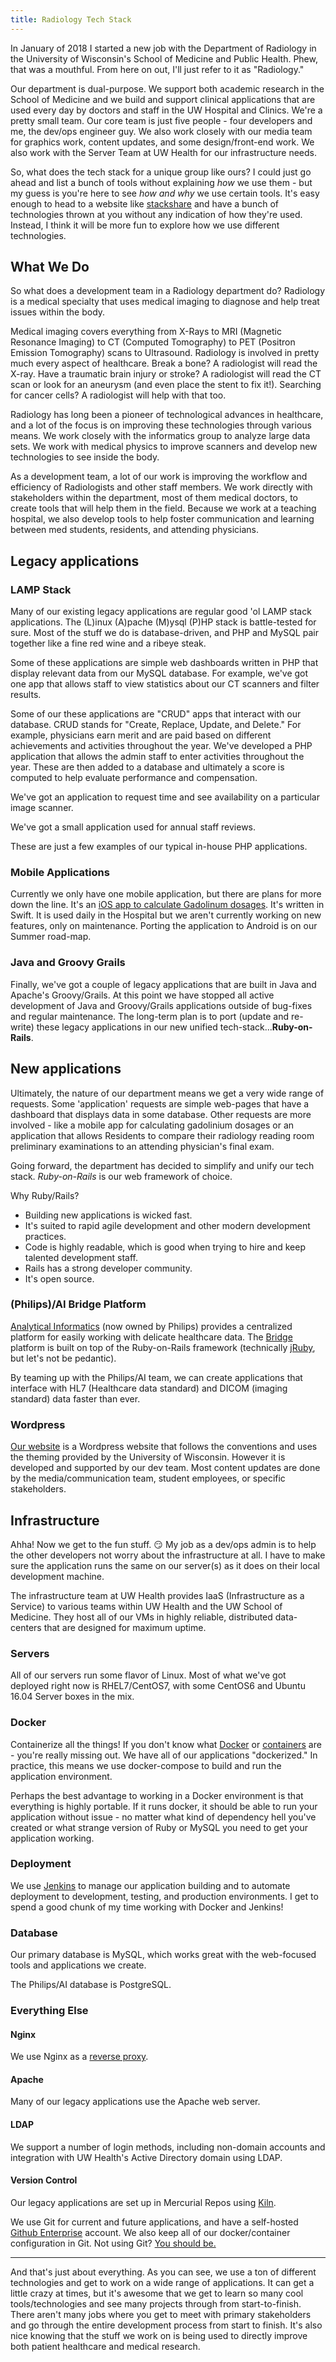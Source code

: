 ```yaml
---
title: Radiology Tech Stack
---
```


In January of 2018 I started a new job with the Department of Radiology in
the University of Wisconsin's School of Medicine and Public Health. Phew, that
was a mouthful. From here on out, I'll just refer to it as "Radiology."

Our department is dual-purpose. We support both academic research in the
School of Medicine and we build and support clinical applications that are
used every day by doctors and staff in the UW Hospital and Clinics.
We're a pretty small team. Our core team is just five people -
four developers and me, the dev/ops engineer guy. We also work closely
with our media team for graphics work, content updates, and some
design/front-end work. We also work with the Server Team at UW Health for our
infrastructure needs.

So, what does the tech stack for a unique group like ours? I could just go ahead
and list a bunch of tools without explaining *how* we use them - but my guess is
you're here to see *how and why* we use certain tools. It's easy enough to head
to a website like [stackshare](https://stackshare.io) and have a bunch of
technologies thrown at you without any indication of how they're used. Instead,
I think it will be more fun to explore how we use different technologies.

## What We Do

So what does a development team in a Radiology department do? Radiology is a
medical specialty that uses medical imaging to diagnose and help treat issues
within the body.

Medical imaging covers everything from X-Rays to MRI (Magnetic Resonance
Imaging) to CT (Computed Tomography) to PET (Positron Emission Tomography)
scans to Ultrasound. Radiology is involved in pretty much every aspect of
healthcare. Break a bone? A radiologist will read the X-ray. Have a traumatic
brain injury or stroke? A radiologist will read the CT scan or look for an
aneurysm (and even place the stent to fix it!). Searching for cancer cells?
A radiologist will help with that too.

Radiology has long been a pioneer of technological advances in healthcare, and
a lot of the focus is on improving these technologies through various means. We
work closely with the informatics group to analyze large data sets. We work with
medical physics to improve scanners and develop new technologies to see inside
the body.

As a development team, a lot of our work is improving the workflow and
efficiency of Radiologists and other staff members. We work directly with
stakeholders within the department, most of them medical doctors, to create
tools that will help them in the field. Because we work at a teaching hospital,
we also develop tools to help foster communication and learning between med
students, residents, and attending physicians.


## Legacy applications

### LAMP Stack
Many of our existing legacy applications are regular good 'ol LAMP stack
applications. The (L)inux (A)pache (M)ysql (P)HP stack is battle-tested for
sure. Most of the stuff we do is database-driven, and PHP and MySQL pair
together like a fine red wine and a ribeye steak.

Some of these applications are simple web dashboards written in PHP that
display relevant data from our MySQL database. For example, we've got one app
that allows staff to view statistics about our CT scanners and filter results.

Some of our these applications are "CRUD" apps that interact with our database.
CRUD stands for "Create, Replace, Update, and Delete." For example, physicians
earn merit and are paid based on different achievements and activities
throughout the year. We've developed a PHP application that allows the admin
staff to enter activities throughout the year. These are then added to a
database and ultimately a score is computed to help evaluate performance and
compensation.

We've got an application to request time and see availability on a particular
image scanner.

We've got a small application used for annual staff reviews.

These are just a few examples of our typical in-house PHP applications.

### Mobile Applications
Currently we only have one mobile application, but there are plans for more down
the line. It's an
[iOS app to calculate Gadolinum dosages](https://itunes.apple.com/us/app/gadcalc/id1051070769?mt=8).
It's written in Swift. It is used daily in the Hospital but we aren't currently
working on new features, only on maintenance. Porting the application to Android
is on our Summer road-map.

### Java and Groovy Grails
Finally, we've got a couple of legacy applications that are built in Java and
Apache's Groovy/Grails. At this point we have stopped all active development of
Java and Groovy/Grails applications outside of bug-fixes and regular
maintenance. The long-term plan is to port (update and re-write) these legacy
applications in our new unified tech-stack...**Ruby-on-Rails**.

## New applications

Ultimately, the nature of our department means we get a very wide range of
requests. Some 'application' requests are simple web-pages that have a dashboard
that displays data in some database. Other requests are more involved - like a
mobile app for calculating gadolinium dosages or an application that allows
Residents to compare their radiology reading room preliminary examinations to
an attending physician's final exam.

Going forward, the department has decided to simplify and unify our tech stack.
*Ruby-on-Rails* is our web framework of choice.

Why Ruby/Rails?
* Building new applications is wicked fast.
* It's suited to rapid agile development and other modern development practices.
* Code is highly readable, which is good when trying to hire and keep talented
development staff.
* Rails has a strong developer community.
* It's open source.

### (Philips)/AI Bridge Platform

[Analytical Informatics](https://www.analytical.info/developers/) (now owned by
Philips) provides a centralized platform for easily working with delicate
healthcare data. The [Bridge](https://developer-docs.analytical.info/) platform
is built on top of the Ruby-on-Rails framework (technically [jRuby](http://jruby.org/),
but let's not be pedantic).

By teaming up with the Philips/AI team, we can create applications that
interface with HL7 (Healthcare data standard) and DICOM (imaging standard) data
faster than ever.

### Wordpress

[Our website](https://radiology.wisc.edu) is a Wordpress website that follows
the conventions and uses the theming provided by the University of Wisconsin.
However it is developed and supported by our dev team. Most content updates are
done by the media/communication team, student employees, or specific
stakeholders.

## Infrastructure

Ahha! Now we get to the fun stuff. :smirk: My job as a dev/ops admin is to help
the other developers not worry about the infrastructure at all. I have to make
sure the application runs the same on our server(s) as it does on their local
development machine.

The infrastructure team at UW Health provides IaaS (Infrastructure as a Service)
to various teams within UW Health and the UW School of Medicine. They host all
of our VMs in highly reliable, distributed data-centers that are designed for
maximum uptime.

### Servers

All of our servers run some flavor of Linux. Most of what we've got deployed
right now is RHEL7/CentOS7, with some CentOS6 and Ubuntu 16.04 Server boxes in
the mix.

### Docker

Containerize all the things! If you don't know what
[Docker](https://www.docker.com/) or
[containers](https://www.redhat.com/en/topics/containers) are - you're really
missing out. We have all of our applications "dockerized." In practice, this
means we use docker-compose to build and run the application environment.

Perhaps the best advantage to working in a Docker
environment is that everything is highly portable. If it runs docker, it should
be able to run your application without issue - no matter what kind of
dependency hell you've created or what strange version of Ruby or MySQL you
need to get your application working.

### Deployment

We use [Jenkins](https://jenkins.io/) to manage our application building and to
automate deployment to development, testing, and production environments. I get
to spend a good chunk of my time working with Docker and Jenkins!

### Database

Our primary database is MySQL, which works great with the web-focused
tools and applications we create.

The Philips/AI database is PostgreSQL.

### Everything Else
#### Nginx
We use Nginx as a [reverse proxy](https://docs.nginx.com/nginx/admin-guide/web-server/reverse-proxy/).
#### Apache
Many of our legacy applications use the Apache web server.
#### LDAP
We support a number of login methods, including non-domain accounts and
integration with UW Health's Active Directory domain using LDAP.
#### Version Control
Our legacy applications are set up in Mercurial Repos using
[Kiln](http://help.fogcreek.com/kiln).

We use Git for current and future applications, and have a self-hosted
[Github Enterprise](https://enterprise.github.com/home) account. We also keep
all of our docker/container configuration in Git. Not using Git?
[You should be.](http://chambers.io/2018/04/09/git-101.html)

---

And that's just about everything. As you can see, we use a ton of different
technologies and get to work on a wide range of applications. It can get a
little crazy at times, but it's awesome that we get to learn so many cool
tools/technologies and see many projects through from start-to-finish. There
aren't many jobs where you get to meet with primary stakeholders and go through
the entire development process from start to finish. It's also nice knowing that
the stuff we work on is being used to directly improve both patient healthcare
and medical research.
